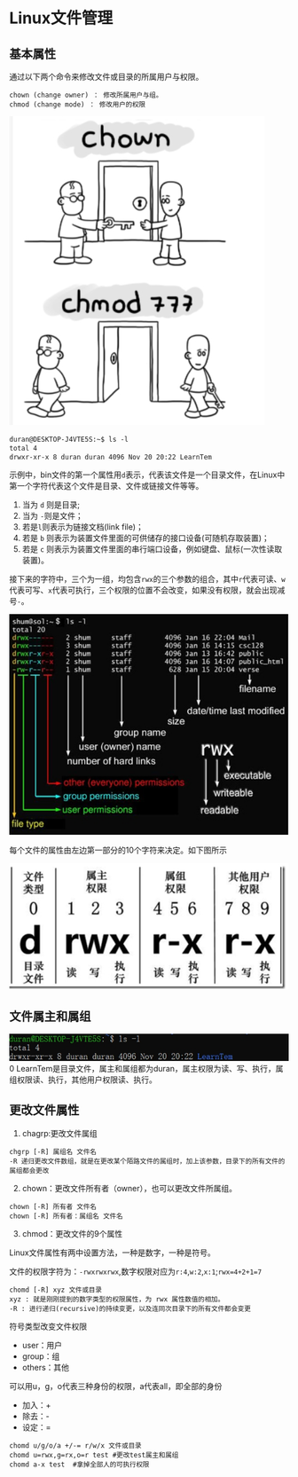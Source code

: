# Linux文件管理

## 基本属性

通过以下两个命令来修改文件或目录的所属用户与权限。

```linux
chown (change owner) ： 修改所属用户与组。
chmod (change mode) ： 修改用户的权限
```

![图片](../图片/Linux图片/文件管理1.png)

```linux
duran@DESKTOP-J4VTE5S:~$ ls -l
total 4
drwxr-xr-x 8 duran duran 4096 Nov 20 20:22 LearnTem
```

示例中，bin文件的第一个属性用`d`表示，代表该文件是一个目录文件，在Linux中第一个字符代表这个文件是目录、文件或链接文件等等。

1. 当为 `d` 则是目录;
2. 当为 `-`则是文件；
3. 若是`l`则表示为链接文档(link file)；
4. 若是 `b` 则表示为装置文件里面的可供储存的接口设备(可随机存取装置)；
5. 若是 `c` 则表示为装置文件里面的串行端口设备，例如键盘、鼠标(一次性读取装置)。

接下来的字符中，三个为一组，均包含`rwx`的三个参数的组合，其中`r`代表可读、`w`代表可写、`x`代表可执行，三个权限的位置不会改变，如果没有权限，就会出现减号`-`。

![picture](../图片/Linux图片/文件管理3.png)

每个文件的属性由左边第一部分的10个字符来决定。如下图所示

![picture](../图片/Linux图片/文件管理4.png)

## 文件属主和属组

![my picture](../图片/Linux图片/文件管理2.png)
0
LearnTem是目录文件，属主和属组都为duran，属主权限为读、写、执行，属组权限读、执行，其他用户权限读、执行。

## 更改文件属性

1. chagrp:更改文件属组

```linux
chgrp [-R] 属组名 文件名
-R 递归更改文件数组，就是在更改某个陌路文件的属组时，加上该参数，目录下的所有文件的属组都会更改

```

2. chown：更改文件所有者（owner），也可以更改文件所属组。

```linux
chown [-R] 所有者 文件名
chown [-R] 所有者：属组名 文件名
```

3. chmod：更改文件的9个属性

Linux文件属性有两中设置方法，一种是数字，一种是符号。

文件的权限字符为：`-rwxrwxrwx`,数字权限对应为`r:4`,`w:2`,`x:1`;`rwx=4+2+1=7`

```linux
chomd [-R] xyz 文件或目录
xyz : 就是刚刚提到的数字类型的权限属性，为 rwx 属性数值的相加。
-R : 进行递归(recursive)的持续变更，以及连同次目录下的所有文件都会变更
```

符号类型改变文件权限

- user：用户
- group：组
- others：其他

可以用u，g，o代表三种身份的权限，a代表all，即全部的身份

- 加入：+
- 除去：-
- 设定：= 

```linux
chomd u/g/o/a +/-= r/w/x 文件或目录
chomd u=rwx,g=rx,o=r test #更改test属主和属组
chomd a-x test  #拿掉全部人的可执行权限
```
